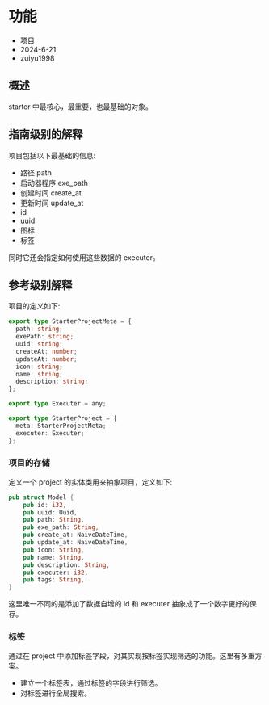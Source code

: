 # 功能

- 项目
- 2024-6-21
- zuiyu1998

## 概述

starter 中最核心，最重要，也最基础的对象。

## 指南级别的解释

项目包括以下最基础的信息:

- 路径 path
- 启动器程序 exe_path
- 创建时间 create_at
- 更新时间 update_at
- id
- uuid
- 图标
- 标签

同时它还会指定如何使用这些数据的 executer。

## 参考级别解释

项目的定义如下:

```ts
export type StarterProjectMeta = {
  path: string;
  exePath: string;
  uuid: string;
  createAt: number;
  updateAt: number;
  icon: string;
  name: string;
  description: string;
};

export type Executer = any;

export type StarterProject = {
  meta: StarterProjectMeta;
  executer: Executer;
};
```

### 项目的存储

定义一个 project 的实体类用来抽象项目，定义如下:

```rust
pub struct Model {
    pub id: i32,
    pub uuid: Uuid,
    pub path: String,
    pub exe_path: String,
    pub create_at: NaiveDateTime,
    pub update_at: NaiveDateTime,
    pub icon: String,
    pub name: String,
    pub description: String,
    pub executer: i32,
    pub tags: String,
}
```

这里唯一不同的是添加了数据自增的 id 和 executer 抽象成了一个数字更好的保存。

### 标签

通过在 project 中添加标签字段，对其实现按标签实现筛选的功能。这里有多重方案。

- 建立一个标签表，通过标签的字段进行筛选。
- 对标签进行全局搜索。
